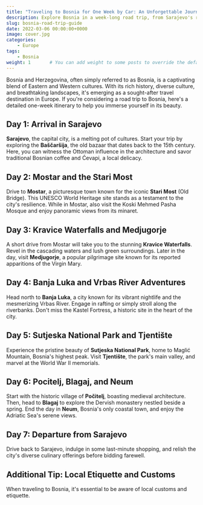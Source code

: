 ```yaml
---
title: "Traveling to Bosnia for One Week by Car: An Unforgettable Journey"
description: Explore Bosnia in a week-long road trip, from Sarajevo's rich culture to Mostar's iconic bridges and the natural beauty of Sutjeska Park. Dive into history, cuisine, and breathtaking landscapes.
slug: bosnia-road-trip-guide
date: 2022-03-06 00:00:00+0000
image: cover.jpg
categories:
    - Europe
tags:
    - Bosnia
weight: 1       # You can add weight to some posts to override the default sorting (date descending)
---
```


Bosnia and Herzegovina, often simply referred to as Bosnia, is a captivating blend of Eastern and Western cultures. With its rich history, diverse culture, and breathtaking landscapes, it's emerging as a sought-after travel destination in Europe. If you're considering a road trip to Bosnia, here's a detailed one-week itinerary to help you immerse yourself in its beauty.

## Day 1: Arrival in Sarajevo

**Sarajevo**, the capital city, is a melting pot of cultures. Start your trip by exploring the **Baščaršija**, the old bazaar that dates back to the 15th century. Here, you can witness the Ottoman influence in the architecture and savor traditional Bosnian coffee and Ćevapi, a local delicacy.

## Day 2: Mostar and the Stari Most

Drive to **Mostar**, a picturesque town known for the iconic **Stari Most** (Old Bridge). This UNESCO World Heritage site stands as a testament to the city's resilience. While in Mostar, also visit the Koski Mehmed Pasha Mosque and enjoy panoramic views from its minaret.

## Day 3: Kravice Waterfalls and Medjugorje

A short drive from Mostar will take you to the stunning **Kravice Waterfalls**. Revel in the cascading waters and lush green surroundings. Later in the day, visit **Medjugorje**, a popular pilgrimage site known for its reported apparitions of the Virgin Mary.

## Day 4: Banja Luka and Vrbas River Adventures

Head north to **Banja Luka**, a city known for its vibrant nightlife and the mesmerizing Vrbas River. Engage in rafting or simply stroll along the riverbanks. Don't miss the Kastel Fortress, a historic site in the heart of the city.

## Day 5: Sutjeska National Park and Tjentište

Experience the pristine beauty of **Sutjeska National Park**, home to Maglić Mountain, Bosnia's highest peak. Visit **Tjentište**, the park's main valley, and marvel at the World War II memorials.

## Day 6: Pocitelj, Blagaj, and Neum

Start with the historic village of **Počitelj**, boasting medieval architecture. Then, head to **Blagaj** to explore the Dervish monastery nestled beside a spring. End the day in **Neum**, Bosnia's only coastal town, and enjoy the Adriatic Sea's serene views.

## Day 7: Departure from Sarajevo

Drive back to Sarajevo, indulge in some last-minute shopping, and relish the city's diverse culinary offerings before bidding farewell.

## Additional Tip: Local Etiquette and Customs

When traveling to Bosnia, it's essential to be aware of local customs and etiquette.